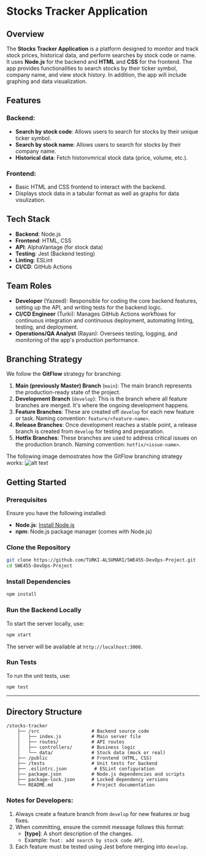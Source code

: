 
# Stocks Tracker Application

## Overview

The **Stocks Tracker Application** is a platform designed to monitor and track stock prices, historical data, and perform searches by stock code or name. It uses **Node.js** for the backend and **HTML** and **CSS** for the frontend. The app provides functionalities to search stocks by their ticker symbol, company name, and view stock history. In addition, the app will include graphing and data visualization.


## Features

### Backend:
- **Search by stock code**: Allows users to search for stocks by their unique ticker symbol.
- **Search by stock name**: Allows users to search for stocks by their company name.
- **Historical data**: Fetch histonvmrical stock data (price, volume, etc.).

### Frontend:
- Basic HTML and CSS frontend to interact with the backend.
- Displays stock data in a tabular format as well as graphs for data visulization.


## Tech Stack

- **Backend**: Node.js
- **Frontend**: HTML, CSS
- **API**: AlphaVantage (for stock data)
- **Testing**: Jest (Backend testing)
- **Linting**: ESLint
- **CI/CD**: GitHub Actions


## Team Roles

- **Developer** (Yazeed): Responsible for coding the core backend features, setting up the API, and writing tests for the backend logic.
- **CI/CD Engineer** (Turki): Manages GitHub Actions workflows for continuous integration and continuous deployment, automating linting, testing, and deployment.
- **Operations/QA Analyst** (Rayan): Oversees testing, logging, and monitoring of the app's production performance.


## Branching Strategy

We follow the **GitFlow** strategy for branching:

1. **Main (previously Master) Branch** (`main`): The main branch represents the production-ready state of the project.
2. **Development Branch** (`develop`): This is the branch where all feature branches are merged. It's where the ongoing development happens.
3. **Feature Branches**: These are created off `develop` for each new feature or task. Naming convention: `feature/<feature-name>`.
4. **Release Branches**: Once development reaches a stable point, a release branch is created from `develop` for testing and preparation.
5. **Hotfix Branches**: These branches are used to address critical issues on the production branch. Naming convention: `hotfix/<issue-name>`.

The following image demostrates how the GitFlow branching strategy works:
![alt text](https://media.geeksforgeeks.org/wp-content/uploads/20240226111013/image-258.webp)


## Getting Started

### Prerequisites

Ensure you have the following installed:
- **Node.js**: [Install Node.js](https://nodejs.org/)
- **npm**: Node.js package manager (comes with Node.js)

### Clone the Repository

```bash
git clone https://github.com/TURKI-ALSUMARI/SWE455-DevOps-Project.git
cd SWE455-DevOps-Project
```

### Install Dependencies

```bash
npm install
```

### Run the Backend Locally

To start the server locally, use:

```bash
npm start
```

The server will be available at `http://localhost:3000`.

### Run Tests

To run the unit tests, use:

```bash
npm test
```

---

## Directory Structure

```
/stocks-tracker
    ├── /src                   # Backend source code
    │   ├── index.js           # Main server file
    │   ├── routes/            # API routes
    │   ├── controllers/       # Business logic
    │   └── data/              # Stock data (mock or real)
    ├── /public                # Frontend (HTML, CSS)
    ├── /tests                 # Unit tests for backend
    ├── .eslintrc.json          # ESLint configuration
    ├── package.json           # Node.js dependencies and scripts
    ├── package-lock.json      # Locked dependency versions
    └── README.md              # Project documentation
```


### Notes for Developers:

1. Always create a feature branch from `develop` for new features or bug fixes.
2. When committing, ensure the commit message follows this format:
   - **[type]**: A short description of the changes.
   - Example: `feat: add search by stock code API`.
3. Each feature must be tested using Jest before merging into `develop`.
